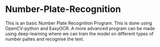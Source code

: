 # Number-Plate-Recognition
This is an basic Number Plate Recognition Program.
This is done using OpenCV-python and EasyOCR.
A more advanced program can be made using deep-learning where we can train the model on different types of number paltes and recognise the text.

